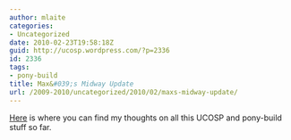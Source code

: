```yaml
---
author: mlaite
categories:
- Uncategorized
date: 2010-02-23T19:58:18Z
guid: http://ucosp.wordpress.com/?p=2336
id: 2336
tags:
- pony-build
title: Max&#039;s Midway Update
url: /2009-2010/uncategorized/2010/02/maxs-midway-update/
---
```


[Here](http://mlaite.blogspot.com/2010/02/midway.html) is where you can find my thoughts on all this UCOSP and pony-build stuff so far.